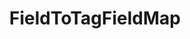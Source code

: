 ---
optionsClassName: FieldToTagFieldMapOptions
optionsClassFullName: MigrationTools.Tools.FieldToTagFieldMapOptions
configurationSamples:
- name: defaults
  order: 2
  description: 
  code: There are no defaults! Check the sample for options!
  sampleFor: MigrationTools.Tools.FieldToTagFieldMapOptions
- name: sample
  order: 1
  description: 
  code: There is no sample, but you can check the classic below for a general feel.
  sampleFor: MigrationTools.Tools.FieldToTagFieldMapOptions
- name: classic
  order: 3
  description: 
  code: >-
    {
      "$type": "FieldToTagFieldMapOptions",
      "sourceField": null,
      "formatExpression": null,
      "ApplyTo": []
    }
  sampleFor: MigrationTools.Tools.FieldToTagFieldMapOptions
description: missing XML code comments
className: FieldToTagFieldMap
typeName: FieldMaps
architecture: 
options:
- parameterName: ApplyTo
  type: List
  description: A list of Work Item Types that this Field Map will apply to. If the list is empty it will apply to all Work Item Types. You can use "*" to apply to all Work Item Types.
  defaultValue: missing XML code comments
- parameterName: formatExpression
  type: String
  description: missing XML code comments
  defaultValue: missing XML code comments
- parameterName: sourceField
  type: String
  description: missing XML code comments
  defaultValue: missing XML code comments
status: missing XML code comments
processingTarget: missing XML code comments
classFile: src/MigrationTools.Clients.TfsObjectModel/Tools/FieldMappingTool/FieldMaps/FieldToTagFieldMap.cs
optionsClassFile: ''
notes:
  exists: false
  path: docs/Reference/FieldMaps/FieldToTagFieldMap-notes.md
  markdown: ''
topics:
- topic: notes
  path: docs/Reference/FieldMaps/FieldToTagFieldMap-notes.md
  exists: false
  markdown: ''
- topic: introduction
  path: docs/Reference/FieldMaps/FieldToTagFieldMap-introduction.md
  exists: false
  markdown: ''

redirectFrom:
- /Reference/FieldMaps/FieldToTagFieldMapOptions/
layout: reference
toc: true
permalink: /Reference/FieldMaps/FieldToTagFieldMap/
title: FieldToTagFieldMap
categories:
- FieldMaps
- 
topics:
- topic: notes
  path: docs/Reference/FieldMaps/FieldToTagFieldMap-notes.md
  exists: false
  markdown: ''
- topic: introduction
  path: docs/Reference/FieldMaps/FieldToTagFieldMap-introduction.md
  exists: false
  markdown: ''

---